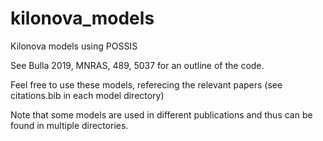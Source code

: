 # kilonova_models
Kilonova models using POSSIS 

See Bulla 2019, MNRAS, 489, 5037 for an outline of the code.

Feel free to use these models, referecing the relevant papers (see citations.bib in each model directory)

Note that some models are used in different publications and thus can be found in multiple directories.
